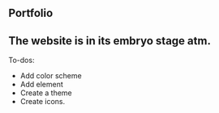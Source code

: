 ## Portfolio ##
## The website is in its embryo stage atm. ##

To-dos: 
- Add color scheme
- Add element
- Create a theme
- Create icons.
